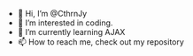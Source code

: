 - 👋 Hi, I’m @CthrnJy
- 👀 I’m interested in coding.
- 🌱 I’m currently learning AJAX
- 📫 How to reach me, check out my repository

<!---
CthrnJy/CthrnJy is a ✨ special ✨ repository because its `README.md` (this file) appears on your GitHub profile.
You can click the Preview link to take a look at your changes.
--->
